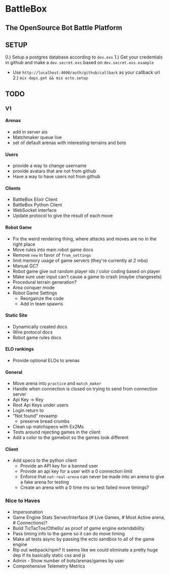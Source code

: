 # BattleBox

## The OpenSource Bot Battle Platform

## SETUP

0.) Setup a postgres database according to `dev.exs`
1.) Get your credentials in github and make a `dev.secret.exs` based on `dev.secret.exs.example` 
  * Use `http://localhost:4000/auth/github/callback` as your callback url
2.) `mix deps.get && mix ecto.setup`

## TODO

### V1

#### Arenas
- add in server ais
- Matchmaker queue live
- set of default arenas with interesting terrains and bots
#### Users
- provide a way to change username
- provide avatars that are not from github
- Have a way to have users not from github
#### Clients
- BattleBox Elixir Client
- BattleBox Python Client
- WebSocket interface
- Update protocol to give the result of each move
#### Robot Game
- Fix the weird rendering thing, where attacks and moves are no in the right place
- Move rules into main robot game docs
- Remove `new` in favor of `from_settings`
- limit memory usage of game servers (they're currently at 2 mbs)
- Manual GC?
- Robot game give out random player ids / color coding based on player 
- Make sure user input can't cause a game to crash (maybe changesets)
- Procedural terrain generation?
- Area conquer mode
- Robot Game Settings
  - Reorgainze the code
  - Add in team spawns
#### Static Site
- Dynamically created docs
- Wire protocol docs
- Robot game rules docs
#### ELO rankings
- Provide optional ELOs to arenas
#### General
- Move arena into `practice` and `match_maker`
- Handle when connection is closed on trying to send from connection server
- Api Key -> Key
- Root Api Keys under users
- Login return to
- "Not found" revaamp 
  - preserve bread crumbs
- Clean up matchspecs with Ex2Ms
- Tests around rejecting games in the client
- Add a color to the gamebot so the games look different
#### Client
- Add specs to the python client
  - Provide an API key for a banned user
  - Provide an api key for a user with a 0 connection limit
  - Enforce that `not-real-arena` can never be made into an arena to give a fake arena for testing
  - Create an arena with a 0 time ms so test failed move timings?

### Nice to Haves

- Impersonation
- Game Engine Stats Server/Interface (# Live Games, # Most Active arena, # Connections)?
- Build TicTacToe/Othello/ as proof of game engine extendability
- Pass timing info to the game so it can do move timing
- Make all tests async by passing the ecto sandbox to all of the game engine
- Rip out webpack/npm? It seems like we could eliminate a pretty huge dep if its basically static css and js
- Admin - Show number of bots/arenas/games by user
- Comprehensive Telemetry Metrics
